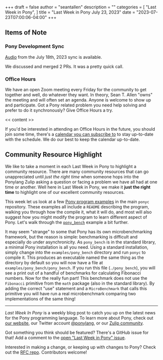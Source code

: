 +++
draft = false
author = "seantallen"
description = ""
categories = [
    "Last Week in Pony",
]
title = "Last Week in Pony July 23, 2023"
date = "2023-07-23T07:00:06-04:00"
+++

## Items of Note

### Pony Development Sync

[Audio](https://sync-recordings.ponylang.io/r/2023_07_18.m4a) from the July 18th, 2023 sync is available.

We discussed and merged 2 PRs. It was a pretty quick call.

### Office Hours

We have an open Zoom meeting every Friday for the community to get together and well, do whatever they want. In theory, Sean T. Allen "owns" the meeting and will often set an agenda. Anyone is welcome to show up and participate. Got a Pony related problem you need help solving and prefer to do it synchronously? Give Office Hours a try.

<< content >>

If you'd be interested in attending an Office Hours in the future, you should join some time, there's a [calendar you can subscribe to](https://calendar.google.com/calendar/ical/4465e68ae24131ae00461a40893f2637a2c9ac510e311a44ff78680e2f183ce3%40group.calendar.google.com/public/basic.ics) to stay up-to-date with the schedule. We do our best to keep the calendar up-to-date.

## Community Resource Highlight

We like to take a moment in each Last Week in Pony to highlight a community resource. There are many community resources that can go unappreciated until _just the right time_ when someone hops into the Ponylang Zulip asking a question or facing a problem we have all had at one time or another. Well here in Last Week in Pony, we make it **just the right time** to highlight one of our excellent community resources.

This week let us look at a few [Pony program examples](https://github.com/ponylang/ponyc/tree/e0ead702cccbd97fec53ade927e940e9c13cd763/examples) in the main `ponyc` repository. These examples all include a `README` describing the program, walking you through how the compile it, what it will do, and most will also suggest how you might modify the program to learn different aspect of Pony. Let's walk through the [`pony_bench`](https://github.com/ponylang/ponyc/tree/e0ead702cccbd97fec53ade927e940e9c13cd763/examples/pony_bench) example a bit further.

It may seem "strange" to some that Pony has its own microbenchmarking framework, but the reason is simple: benchmarking is difficult and especially do under asynchronicity. As `pony_bench` is in the standard library, a minimal Pony installation is all you need. Using a standard installation, simply change into the `examples/pony_bench` directory and run `ponyc` to compile it. This produces an executable named the same thing as the directory by default so you will now have a file at `examples/pony_bench/pony_bench`. If you run this file (`./pony_bench`), you will see a print out of a handful of benchmarks for calculating Fibonacci numbers. Now for the really fun part! This benchmark does not use the `Fibonacci` primitive from the `math` package (also in the standard library). By adding the correct "use" statement and a `MicroBenchmark` that calls this primitive you will have run a real microbenchmark comparing two implementations of the same thing!

---

_Last Week In Pony_ is a weekly blog post to catch you up on the latest news for the Pony programming language. To learn more about Pony, check out [our website](https://ponylang.io), our Twitter account [@ponylang](https://twitter.com/ponylang), or our [Zulip community](https://ponylang.zulipchat.com).

Got something you think should be featured? There's a GitHub issue for that! Add a comment to the [open "Last Week in Pony" issue](https://github.com/ponylang/ponylang.github.io/issues?q=is%3Aissue+is%3Aopen+label%3Alast-week-in-pony).

Interested in making a change, or keeping up with changes to Pony? Check out the [RFC repo](https://github.com/ponylang/rfcs). Contributors welcome!
